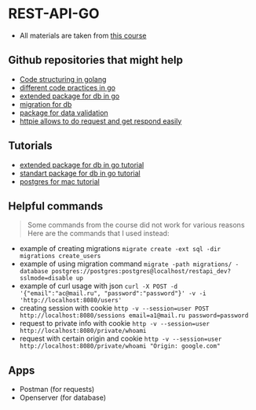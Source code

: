 # REST-API-GO

* All materials are taken from [this course](https://youtube.com/playlist?list=PLehOyJfJkFkJ5m37b4oWh783yzVlHdnUH)

## Github repositories that might help

* [Code structuring in golang](https://github.com/golang-standards/project-layout)
* [different code practices in go](https://github.com/codeship/go-best-practices)
* [extended package for db in go](https://github.com/jmoiron/sqlx)
* [migration for db](https://github.com/golang-migrate/migrate)
* [package for data validation](https://github.com/go-ozzo/ozzo-validation)
* [httpie allows to do request and get respond easily](https://github.com/httpie/httpie)



## Tutorials

* [extended package for db in go tutorial](https://github.com/jmoiron/sqlx)
* [standart package for db in go tutorial](http://go-database-sql.org)
* [postgres for mac tutorial](https://www.codementor.io/@engineerapart/getting-started-with-postgresql-on-mac-osx-are8jcopb) 

## Helpful commands

> Some commands from the course did not work for various reasons 
> Here are the commands that I used instead:

* example of creating migrations 
`migrate create -ext sql -dir migrations create_users`
* example of using migration command 
`migrate -path migrations/ -database postgres://postgres:postgres@localhost/restapi_dev?sslmode=disable up`
* example of curl usage with json 
`curl -X POST -d '{"email":"ac@mail.ru", "password":"password"}' -v -i 'http://localhost:8080/users'`
* creating session with cookie
`http -v --session=user POST http://localhost:8080/sessions email=a1@mail.ru password=password`
* request to private info with cookie 
`http -v --session=user http://localhost:8080/private/whoami`
* request with certain origin and cookie
`http -v --session=user http://localhost:8080/private/whoami "Origin: google.com"`


## Apps
* Postman (for requests)
* Openserver (for database)


